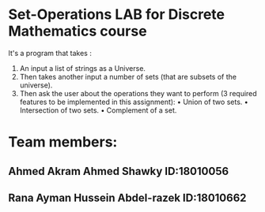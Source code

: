 # Set-Operations LAB for Discrete Mathematics course

It's a program that takes :
1. An input a list of strings as a Universe.
2. Then takes another input a number of sets (that are subsets of the universe).
3. Then ask the user about the operations they want to perform (3 required features to be implemented in this assignment):
  • Union of two sets.
  • Intersection of two sets.
  • Complement of a set.
  


# Team members:

## Ahmed Akram Ahmed Shawky ID:18010056
## Rana Ayman Hussein Abdel-razek ID:18010662
